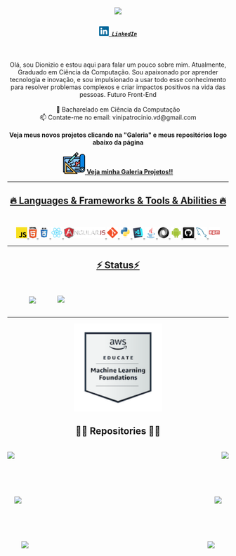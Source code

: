 <h1 align="center">
  <a href="https://git.io/typing-svg">
    <img src="https://readme-typing-svg.demolab.com?font=Fira+Code&pause=1000&color=BDF715&random=false&width=435&lines=Ol%C3%A1+meu+nome+%C3%A9+Dionizio%2C+Bem+Vindo!!!">
  </a>
</h1>

<h5 align="center">
  <code><a href="https://www.linkedin.com/in/vinicius-dionizio-6ab542217/" title="LinkedIn Profile"><img width="22" src="images/linkedin.svg"> LinkedIn</a></code>
</h5>
<br>
<p align="center">
  Olá, sou Dionizio e estou aqui para falar um pouco sobre mim. Atualmente, Graduado em Ciência da Computação. Sou apaixonado por aprender tecnologia e inovação, e sou impulsionado a usar todo esse conhecimento para resolver problemas complexos e criar impactos positivos na vida das pessoas. Futuro Front-End
  <br>
  <br>
  🌱 Bacharelado em Ciência da Computação
  <br>
  📫 Contate-me no email: vinipatrocinio.vd@gmail.com
  <br>
 <br>
  <strong> Veja meus novos projetos clicando na "Galeria" e meus repositórios logo abaixo da página </strong>

<br>

</p>

<div align=center>
<a href="https://dionizioo.github.io/gallery/">
  <img src="https://raw.githubusercontent.com/Dionizioo/dionizioo/main/images/projeto.png" alt="Galeria de Projetos" width="50">
  <strong>Veja minha Galeria Projetos!!</strong
</a>
</div>
<hr>
<h2 align="center">🔥 Languages & Frameworks & Tools & Abilities 🔥</h2>
<br>
<p align="center">
  <code><img title="Javascript" height="25" src="images/javascript.svg"></code>
  <code><img title="HTML5" height="25" src="images/html5.svg"></code>
  <code><img title="CSS" height="25" src="images/css.svg"></code>
  <code><img title="React" height="25" src="images/react-original.svg"></code>
  <code><img title="AngularJS" height="25" src="images/angularjs.png"></code>
  <code><img title="Git" height="25" src="images/git-original.svg"></code>
  <code><img title="Python" height="25" src="images/python-original.svg"></code>
  <code><img title="Visual Studio Code" height="25" src="images/vscode.png"></code>
  <code><img title="Java" height="25" src="images/java-original.svg"></code>
  <code><img title="JSON" height="25" src="images/json.svg"></code>
  <code><img title="Android" height="25" src="images/android.svg"></code>
  <code><img title="GitHub" height="25" src="images/github.svg"></code>
  <code><img title="MySQL" height="25" src="images/mysql.svg"></code>
  <code><img title="npm" height="25" src="images/npm.svg"></code>
</p>
<hr>

<h2 align="center">⚡ Status⚡</h2>
<br>
<p align=center>
  <div align=center>
    <a href="https://streak-stats.demolab.com?user=Dionizioo&theme=midnight-purple" title="Go to Source">
      <img align="right" width=390 src="https://streak-stats.demolab.com?user=Dionizioo&theme=midnight-purple" />
    </a>
  </div>
  <div align=center>
    <a href="https://github.com/anuraghazra/github-readme-stats">
      <img height=200 align="center" src="https://github-readme-stats.vercel.app/api/top-langs/?username=zumrudu-anka&hide=c%23,powershell,Mathematica,Ruby,Objective-C,Objective-C%2b%2b,Cuda&title_color=61dafb&text_color=ffffff&icon_color=61dafb&bg_color=20232a&langs_count=8&layout=compact&border_color=61dafb&hide_border=true&size_weight=0.5&count_weight=0.5" />
    </a>
  </div>
  <br>
</p>

<hr>

<div align="center">
  <a href="https://github.com/Dionizioo/Cetificados/blob/main/aws-educate-machine-learning-foundations%20(1).png">
    <img src="https://github.com/Dionizioo/Projetos-em-HTML/blob/main/aws-educate-machine-learning-foundations.png" alt="AWS Educate Machine Learning Foundations" width="200">
  </a>
</div>

<h2 align="center">👨‍💻 Repositories 👨‍💻</h2>
<br>
<div width="100%" align="center">
  <a align="left" href="https://github.com/Dionizioo/Projects_JavaScript" title="Projects JavaScript">
    <img align="left" height="115" src="https://github-readme-stats.vercel.app/api/pin/?username=Dionizioo&repo=Projects_JavaScript&theme=react&border_color=61dafb&border_radius=10">
  </a>
  <a align="right" href="https://github.com/Dionizioo/Linguagem-Java" title="Linguagem Java">
    <img align="right" height="115" src="https://github-readme-stats.vercel.app/api/pin/?username=Dionizioo&repo=Linguagem-Java&theme=react&border_color=61dafb&border_radius=10">
  </a>
</div>
<br/><br/><br/><br/><br/><br/>
<div width="100%" align="center">
  <a align="left" href="https://github.com/Dionizioo/Projetos-inteligencia-Artificial" title="Projetos Inteligência Artificial">
    <img align="left" height="115" src="https://github-readme-stats.vercel.app/api/pin/?username=Dionizioo&repo=Projetos-inteligencia-Artificial&theme=react&border_color=61dafb&border_radius=10">
  </a>
  <a align="right" href="https://github.com/Dionizioo/Projects_React" title="Projetos React">
    <img align="right" height="115" src="https://github-readme-stats.vercel.app/api/pin/?username=Dionizioo&repo=Projects_React&theme=react&border_color=61dafb&border_radius=10">
</a>
</div>
<br/><br/><br/><br/><br/><br/>
<div width="100%" align="center">
  <a align="left" href="https://github.com/Dionizioo/Movie_Project" title="Movie Project">
    <img align="left" height="115" src="https://github-readme-stats.vercel.app/api/pin/?username=Dionizioo&repo=Movie_Project&theme=react&border_color=61dafb&border_radius=10">
  </a>
  <a align="right" href="https://github.com/Dionizioo?tab=repositories" title="Dionizioo Repositories">
    <img align="right" height="115" src="https://github-readme-stats.vercel.app/api/pin/?username=Dionizioo&repo=Dionizioo&theme=react&border_color=61dafb&border_radius=10">
  </a>
</div>
<br/><br/><br/><br/><br/><br/>
